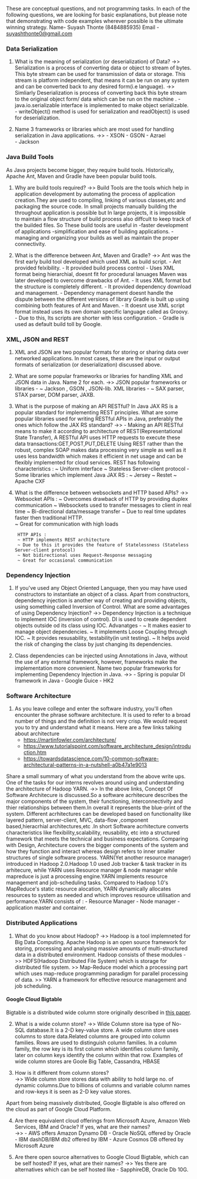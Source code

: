 These are conceptual questions, and not programming tasks. In each of the following questions, we are looking for basic explanations, but please note that demonstrating with code examples wherever possible is the ultimate winning strategy. 
Name- Suyash Thonte (8484885935)
Email - suyashthonte0@gmail.com

### Data Serialization
1. What is the meaning of serialization (or deserialization) of Data?
	->> Serialization is a process of converting data or object to stream of bytes. This byte stream can be used for transmission of data or storage. This stream is platform independent, that means it can be run on any system and can be converted back to any desired form(i.e language).
   	->> Simliarly Deserialization is process of converting back this byte stream to the original object form/ data which can be run on the machine .
       	    - java.io.serializable interface is implemented to make object serializable.
       	    - writeObject() method is used for serialization and readObject() is used for deserialization. 


2. Name 3 frameworks or libraries which are most used for handling serialization in Java applications.
	->> - XSON
	    - GSON
	    - Azrael	
	    - Jackson


### Java Build Tools
As Java projects become bigger, they require build tools. Historically, Apache Ant, Maven and Gradle have been popular build tools. 
1. Why are build tools required?
	->> Build Tools are the tools which help in application development by automating the process of application creation.They are used to compiling, linking of various classes,etc and packaging the source code. In small projects manually building the throughout application is possible but 
	    In large projects, it is impossible to maintain a flow structure of build process also diffcult to keep track of the builded files. So These build tools are useful in 
	    -faster development of applications
	    -simplification and ease of building applications.
	    -managing and organizing your builds as well as maintain the proper connectivity.


2. What is the difference between Ant, Maven and Gradle?
	->> Ant was the first early build tool developed which used XML as build script.
		- Ant provided felxibility.
		- It provided build process control
		- Uses XML format being hierarchial, doesnt fit for procedural lanuages
	    Maven was later developed to overcome drawbacks of Ant.
		- It uses XML format but the structure is completely different.
		- It provided dependency download and management.
		- Dependency management doesnt handle the dispute between the different versions of library
	    Gradle is built up using combining both features of Ant and Maven.
		- It doesnt use XML script format instead uses its own domain specific language called as Groovy.
		- Due to this, Its scripts are shorter with less configuration.
		- Gradle is used as default build toll by Google.
 

### XML, JSON and REST
1. XML and JSON are two popular formats for storing or sharing data over networked applications. In most cases, these are the input or output formats of serialization (or deserialization) discussed above. 
2. What are some popular frameworks or libraries for handling XML and JSON data in Java. Name 2 for each. 
	->> JSON popular frameworks or libraries - 
		~ Jackson , GSON , JSON-lib.
	    XML libraries - 
		~ SAX parser, STAX parser, DOM parser, JAXB.


3. What is the purpose of making an API RESTful? In Java JAX RS is a popular standard for implementing REST principles. What are some popular libraries used for writing RESTful APIs in Java, preferably the ones which follow the JAX RS standard?
	->> - Making an API RESTful means to make it according to architecture of REST(Representational State Transfer), A RESTful API uses HTTP requests to execute these data transactions:GET,POST,PUT,DELETE
	    Using REST rather than the robust, complex SOAP makes data processing very simple as well as it uses less bandwidth which makes it efficient in net usage and can be flexibly implemented for cloud services.
	    REST has following characteristics : ~ Uniform interface
						 ~ Stateless Server-client protocol 
	    - Some libraries which implement Java JAX RS :
		~ Jersey
		~ Restet
		~ Apache CXF


4. What is the difference between websockets and HTTP based APIs?
	->> Websocket APIs :
		~ Overcomes drawback of HTTP by providing duplex communication
		~ Websockets used to transfer messages to client in real time 
		~ Bi-directional data/message transfer
		~ Due to real time updates faster then traditional HTTP.	
		~ Great for communication with high loads
	    
	    HTTP APIs : 
		~ HTTP implements REST architecture
		~ Due to this it provides the feature of Statelessness (Stateless Server-client protocol)
		~ Not bidirectional uses Request-Response messaging
		~ Great for occasional communication


### Dependency Injection
1. If you've used any Object Oriented Language, then you may have used constructors to instantiate an object of a class. Apart from constructors, dependency injection is another way of creating and providing objects, using something called Inversion of Control. What are some advantages of using Dependency Injection?
	->> Dependency Injection is a technique to implement IOC (inversion of control). DI is used to create dependent objects outside od its class using IOC.
	    Advanatges - 
		~ It makes easier to manage object dependencies.
		~ It implements Loose Coupling through IOC.
		~ It provides resusability, testability(in unit testing).
		~ It helps avoid the risk of changing the class by just changing its dependencies. 



2. Class dependencies can be injected using Annotations in Java, without the use of any external framework, however, frameworks make the implementation more convenient. Name two popular frameworks for implementing Dependency Injection in Java.
	->> - Spring is popular DI framework in Java
	    - Google Guice
	    - HK2


### Software Architecture
1. As you leave college and enter the software industry, you'll often encounter the phrase software architecture. It is used to refer to a broad number of things and the definition is not very crisp. We would request you to try and understand what it means. Here are a few links talking about architecture
    - https://martinfowler.com/architecture/
    - https://www.tutorialspoint.com/software_architecture_design/introduction.htm
    - https://towardsdatascience.com/10-common-software-architectural-patterns-in-a-nutshell-a0b47a1e9013

Share a small summary of what you understand from the above write ups. One of the tasks for our interns revolves around using and understanding the architecture of Hadoop YARN. 
	->> In the above links, Concept Of Software Architecure is discussed.So a software acrhitecure describes the major components of the system, their functioning, interconnectivity and thier relationships between them.In overall it represents the blue-print of the system.
	    Different acrhitectures can be developed based on functionality like layered pattern, server-client, MVC, data-flow ,component based,hieracrhial architectures,etc .In short Software acrhitecture converts characteristics like flexibility,scalability, reusability, etc into a structured framework that meets the technical and business expectations.
	    Comparing with Design, Architecture covers the bigger components of the system and how they function and interact whereas design refers to inner smaller structures of single software process.
	    YARN(Yet another resource manager) introduced in Hadoop 2.0.Hadoop 1.0 used Job tracker & task tracker in its arhitecure, while YARN uses Resource manager & node manager while mapreduce is just a processing engine.YARN implements resource management and job-scheduling tasks.
	    Compared to Hadoop 1.0's MapReduce's static resource alocation, YARN dynamically allocates resources to system as needed and which improves resource utilisation and performance.YARN consists of : - Resource Manager - Node manager - application master and container.


### Distributed Applications
1. What do you know about Hadoop? 
	->> Hadoop is a tool implemneted for Big Data Computing. Apache Hadoop is an open source framework for storing, processing and analysing massive amounts of multi-structured data in a distributed environment.
	   Hadoop consists of these modules - >> HDFS(Hadoop Distributed File System) which is storage for distributed file system. >> Map-Reduce model which a processing part which uses map-reduce programming paradigm for parallel processing of data. >> YARN a framework for effective resource management and job scheduling.

	
#### Google Cloud Bigtable
Bigtable is a distributed wide column store originally described in [this paper](https://static.googleusercontent.com/media/research.google.com/en//archive/bigtable-osdi06.pdf).

2. What is a wide column store?
	->> Wide Column store isa  type of No-SQL database.It is a 2-D key-value store.
	    A wide column store uses columns to store data.Related columns are grouped into column families. Rows are used to distinguish column families.
	    In a column family, the row key is its first column which identifies column family, later on column keys identify the column within that row.
	    Examples of wide column stores are Goole Big Table, Cassandra, HBASE


3. How is it different from column stores?  
	->> Wide column store stores data with ability to hold large no. of dynamic columns.Due to billions of columns and variable column names and row-keys it is seen as 2-D key value stores.


Apart from being massively distributed, Google Bigtable is also offered on the cloud as part of Google Cloud Platform.  

4. Are there equivalent cloud offerings from Microsoft Azure, Amazon Web Services, IBM and Oracle? If yes, what are their names?  
	->> - AWS offers Amazon Dynamo DB
	    - Oracle NoSQL offered by Oracle
	    - IBM dashDB/IBM db2 offered by IBM
	    - Azure Cosmos DB offered by Microsoft Azure


5. Are there open source alternatives to Google Cloud Bigtable, which can be self hosted? If yes, what are their names?
	->> Yes there are alternatives which can be self hosted like - SapphireDB, Oracle Db 10G.

